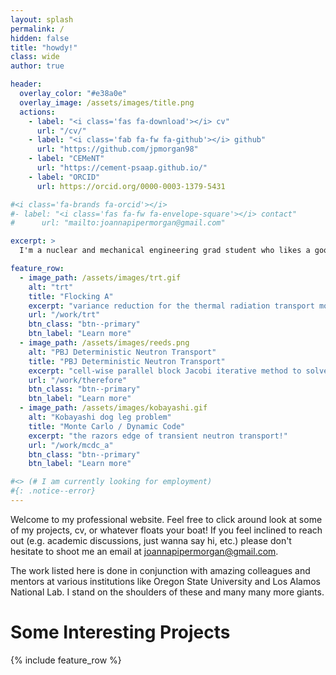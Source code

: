 ```yaml
---
layout: splash
permalink: /
hidden: false
title: "howdy!"
class: wide
author: true

header:
  overlay_color: "#e38a0e"
  overlay_image: /assets/images/title.png 
  actions:
    - label: "<i class='fas fa-download'></i> cv"
      url: "/cv/"
    - label: "<i class='fab fa-fw fa-github'></i> github"
      url: "https://github.com/jpmorgan98"
    - label: "CEMeNT"
      url: "https://cement-psaap.github.io/"
    - label: "ORCID"
      url: https://orcid.org/0000-0003-1379-5431

#<i class='fa-brands fa-orcid'></i>
#- label: "<i class='fas fa-fw fa-envelope-square'></i> contact"
#      url: "mailto:joannapipermorgan@gmail.com"

excerpt: >
  I'm a nuclear and mechanical engineering grad student who likes a good pun<br />

feature_row:
  - image_path: /assets/images/trt.gif
    alt: "trt"
    title: "Flocking A"
    excerpt: "variance reduction for the thermal radiation transport monte carlo"
    url: "/work/trt"
    btn_class: "btn--primary"
    btn_label: "Learn more"
  - image_path: /assets/images/reeds.png
    alt: "PBJ Deterministic Neutron Transport"
    title: "PBJ Deterministic Neutron Transport"
    excerpt: "cell-wise parallel block Jacobi iterative method to solve the NTE"
    url: "/work/therefore"
    btn_class: "btn--primary"
    btn_label: "Learn more"
  - image_path: /assets/images/kobayashi.gif
    alt: "Kobayashi dog leg problem"
    title: "Monte Carlo / Dynamic Code"
    excerpt: "the razors edge of transient neutron transport!"
    url: "/work/mcdc_a"
    btn_class: "btn--primary"
    btn_label: "Learn more"

#<> (# I am currently looking for employment)
#{: .notice--error}
---
```


Welcome to my professional website. Feel free to click around look at some of my projects, cv, or whatever floats your boat! If you feel inclined to reach out (e.g. academic discussions, just wanna say hi, etc.) please don't hesitate to shoot me an email at [joannapipermorgan@gmail.com](mailto:joannapipermorgan@gmail.com).

The work listed here is done in conjunction with amazing colleagues and mentors at various institutions like Oregon State University and Los Alamos National Lab. I stand on the shoulders of these and many many more giants.


# Some Interesting Projects
{% include feature_row %}

